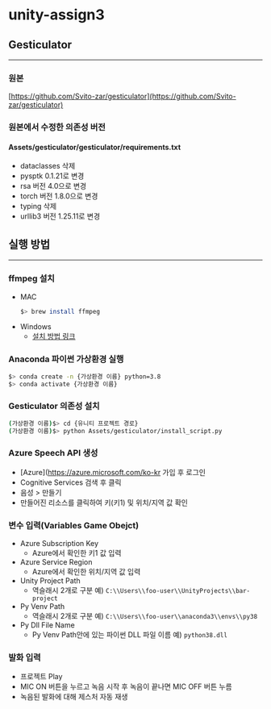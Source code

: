 # unity-assign3

## Gesticulator

---

### 원본
[https://github.com/Svito-zar/gesticulator](https://github.com/Svito-zar/gesticulator)

### 원본에서 수정한 의존성 버전
#### Assets/gesticulator/gesticulator/requirements.txt
- dataclasses 삭제
- pysptk 0.1.21로 변경
- rsa 버전 4.0으로 변경
- torch 버전 1.8.0으로 변경
- typing 삭제
- urllib3 버전 1.25.11로 변경

## 실행 방법

---

### ffmpeg 설치
- MAC
  ```sh
  $> brew install ffmpeg
  ```
- Windows
  - [설치 방법 링크](https://www.lainyzine.com/ko/article/how-to-install-ffmpeg-on-windows-10/)

### Anaconda 파이썬 가상환경 실행
```sh
$> conda create -n {가상환경 이름} python=3.8
$> conda activate {가상환경 이름}
```

### Gesticulator 의존성 설치
  ```sh
  (가상환경 이름)$> cd {유니티 프로젝트 경로}
  (가상환경 이름)$> python Assets/gesticulator/install_script.py
  ```

### Azure Speech API 생성
- [Azure](https://azure.microsoft.com/ko-kr 가입 후 로그인
- Cognitive Services 검색 후 클릭
- 음성 > 만들기
- 만들어진 리소스를 클릭하여 키(키1) 및 위치/지역 값 확인

### 변수 입력(Variables Game Obejct)
- Azure Subscription Key
  - Azure에서 확인한 키1 값 입력
- Azure Service Region
  - Azure에서 확인한 위치/지역 값 입력
- Unity Project Path
  - 역슬래시 2개로 구분 예) ```C:\\Users\\foo-user\\UnityProjects\\bar-project```
- Py Venv Path
  - 역슬래시 2개로 구분 예) ```C:\\Users\\foo-user\\anaconda3\\envs\\py38```
- Py Dll File Name
  - Py Venv Path안에 있는 파이썬 DLL 파일 이름 예) ```python38.dll```

### 발화 입력
- 프로젝트 Play
- MIC ON 버튼을 누르고 녹음 시작 후 녹음이 끝나면 MIC OFF 버튼 누름
- 녹음된 발화에 대해 제스처 자동 재생

